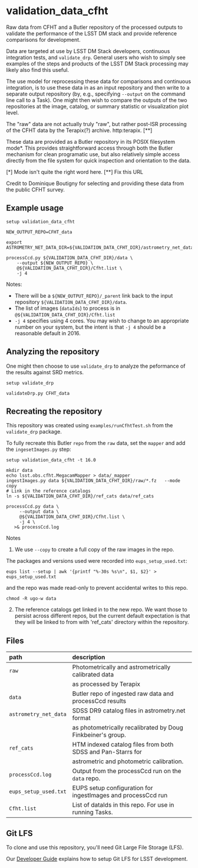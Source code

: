 validation_data_cfht
====================

Raw data from CFHT and a Butler repository of the processed outputs to validate the performance of the LSST DM stack and provide reference comparisons for development.

Data are targeted at use by LSST DM Stack developers, continuous integration tests, and `validate_drp`.  General users who wish to simply see examples of the steps and products of the LSST DM Stack processing may likely also find this useful.

The use model for reprocessing these data for comparisons and continuous integration, is to use these data in as an input repository and then write to a separate output repository (by, e.g.,  specifying `--output` on the command line call to a Task).  One might then wish to compare the outputs of the two repositories at the image, catalog, or summary statistic or visualization plot level.

The "raw" data are not actually truly "raw", but rather post-ISR processing of the CFHT data by the Terapix(?) archive.
http:terapix. [**]

These data are provided as a Butler repository in its POSIX filesystem mode*.  This provides straightforward access through both the Butler mechanism for clean programatic use, but also relatively simple access directly from the file system for quick inspection and orientation to the data.

[*] Mode isn't quite the right word here.
[**] Fix this URL

Credit to Dominique Boutigny for selecting and providing these data from the public CFHT survey.

Example usage
-------------

```
setup validation_data_cfht

NEW_OUTPUT_REPO=CFHT_data

export ASTROMETRY_NET_DATA_DIR=${VALIDATION_DATA_CFHT_DIR}/astrometry_net_data

processCcd.py ${VALIDATION_DATA_CFHT_DIR}/data \
    --output ${NEW_OUTPUT_REPO} \
    @${VALIDATION_DATA_CFHT_DIR}/Cfht.list \
    -j 4
```

Notes:
 * There will be a `${NEW_OUTPUT_REPO}/_parent` link back to the input repository `${VALIDATION_DATA_CFHT_DIR}/data`.
 * The list of images (`dataIds`) to process is in `@${VALIDATION_DATA_CFHT_DIR}/Cfht.list`
 * `-j 4` specifies using 4 cores.  You may wish to change to an appropriate number on your system, but the intent is that `-j 4` should be a reasonable default in 2016.

Analyzing the repository
------------------------
One might then choose to use `validate_drp` to analyze the peformance of the results against SRD metrics.

```
setup validate_drp

validateDrp.py CFHT_data
```

Recreating the repository
-------------------------
This repository was created using `examples/runCfhtTest.sh` from the `validate_drp` package.

To fully recreate this Butler `repo` from the `raw` data, set the `mapper` and add the `ingesetImages.py` step:

```
setup validation_data_cfht -t 16.0

mkdir data
echo lsst.obs.cfht.MegacamMapper > data/_mapper
ingestImages.py data ${VALIDATION_DATA_CFHT_DIR}/raw/*.fz   --mode copy
# Link in the reference catalogs
ln -s ${VALIDATION_DATA_CFHT_DIR}/ref_cats data/ref_cats

processCcd.py data \
     --output data \
     @${VALIDATION_DATA_CFHT_DIR}/Cfht.list \
     -j 4 \
   >& processCcd.log
```

Notes
 1. We use `--copy` to create a full copy of the raw images in the repo.

The packages and versions used were recorded into `eups_setup_used.txt`:

```
eups list --setup | awk '{printf "%-30s %s\n", $1, $2}' > eups_setup_used.txt
```

and the repo was made read-only to prevent accidental writes to this repo.

```
chmod -R ugo-w data
```

 2. The reference catalogs get linked in to the new repo.  We want those to persist across different repos, but the current default expectation is that they will be linked to from with 'ref_cats' directory within the repository.

Files
-----
path                  | description
:---------------------|:-----------------------------
`raw`                 | Photometrically and astrometrically calibrated data
                      |   as processed by Terapix
`data`                | Butler repo of ingested raw data and processCcd results
`astrometry_net_data` | SDSS DR9 catalog files in astrometry.net format
                      |   as photometrically recalibrated by Doug Finkbeiner's group.
`ref_cats`            | HTM indexed catalog files from both SDSS and Pan-Starrs for
                      |   astrometric and photometric calibration.
`processCcd.log`      | Output from the processCcd run on the `data` repo.
`eups_setup_used.txt` | EUPS setup configuration for ingestImages and processCcd run
`Cfht.list`           | List of dataIds in this repo.  For use in running Tasks.


Git LFS
-------

To clone and use this repository, you'll need Git Large File Storage (LFS).

Our [Developer Guide](http://developer.lsst.io/en/latest/tools/git_lfs.html) explains how to setup Git LFS for LSST development.
